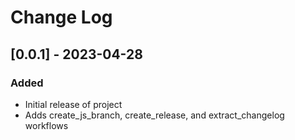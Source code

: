 # Change Log

## [0.0.1] - 2023-04-28

### Added

- Initial release of project
- Adds create_js_branch, create_release, and extract_changelog workflows
